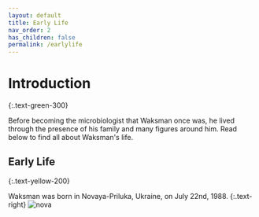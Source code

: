 ```yaml
---
layout: default
title: Early Life
nav_order: 2
has_children: false
permalink: /earlylife
---
```


# Introduction
{:.text-green-300} 

Before becoming the microbiologist that Waksman once was, he lived through the presence of his family and many figures around him. Read below to find all about Waksman's life. 

## Early Life 
{:.text-yellow-200} 

Waksman was born in Novaya-Priluka, Ukraine, on July 22nd, 1988. 
{:.text-right} 
![nova](https://user-images.githubusercontent.com/93451050/152060457-a8ce351d-8fe8-456b-b9fb-b4031d562227.jpg)



